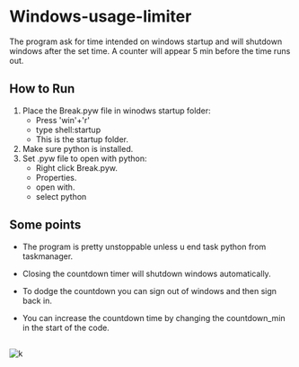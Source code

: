  # Windows-usage-limiter
The program ask for time intended on windows startup and will shutdown windows after the set time.
A counter will appear 5 min before the time runs out.

## How to Run
1. Place the Break.pyw file in winodws startup folder:
    * Press 'win'+'r'
    * type shell:startup
    * This is the startup folder.
2. Make sure python is installed.
3. Set .pyw file to open with python:
    * Right click Break.pyw.
    * Properties.
    * open with.
    * select python

## Some points
* The program is pretty unstoppable unless u end task python from taskmanager.
* Closing the countdown timer will shutdown windows automatically.
* To dodge the countdown you can sign out of windows and then sign back in.

* You can increase the countdown time by changing the countdown_min in the start of the code.

##
![k](/'Usage_time.png')
